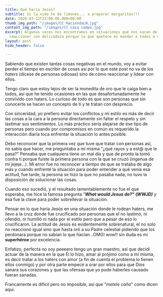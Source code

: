 ```yaml
---
title: Qué haría Jesús?
subtitle: Si la vida te da limones... a preparar margaritas!!!
date: 2020-03-12T23:00:00.000+00:00
thumb_img_path: "/images/CC HaciendaLN.jpg"
content_img_path: "/images/CC casa campo.jpg"
excerpt: Algunas veces nos encontramos en situaciones que nos sacan de onda y cuesta
  reaccionar con delicadeza porque lo que apetece es mandar a todos a volar.
layout: post
hide_header: false

---
```

Sabiendo que existen tantas cosas negativas en el mundo, voy a evitar perder el tiempo en escribir de cosas así por lo que este post no va de los _haters_ (dícese de personas odiosas) sino de cómo reaccionar y lidear con ellos.

Tengo claro que estoy lejos de ser la monedita de oro que le caiga bien a todos, así que he tenido ocasiones en las que desafortunadamente he convivido con haters. Lo curioso de todo es que son personas que sin conocerte se hacen un concepto de ti y te tratan con desprecio.

Con sinceridad, yo prefiero evitar los conflictos y mi estilo es más de decir las cosas a la cara a la persona directamente sin faltar el respeto y sin lastimar sus sentimientos. Lo más práctico sería alejarse de ése tipo de personas pero cuando por compromisos en común es requerido la interacción diaria toca enfrentar la situación lo antes posible. 

Debo reconocer que la primera vez que tuve que tratar con personas así, no sabía que hacer, me preguntaba a mí misma "¿qué rayos y a est@ que le pasa?" Pensaba que cualquiera tiene un mal día y que de pronto la tomó contra tí porque fuiste la primera persona con la que se cruzó (ingenua de mí jejeje...). Mi error fue no reconocer a tiempo de que se trataba de algo más y cuando enfrenté la situación para poder entender a qué venía esa actitud, fue tarde, la persona se hizo la que no pasaba nada, no tuvo la disposición de solucionar las cosas.

Cuando eso sucedió, y el resultado lamentablemente no fue el que esperaba, me hice la famosa pregunta "**_What would Jesus do_?" (_WWJD)_** y ésa fue la clave para poder sobrellevar la situación.

Pensar en lo que haría Jesús en una situación donde le rodean haters, me llevo a la cruz donde fue crucificado por personas que el no lastimó, ni ofendió, ni humilló ni nada por el estilo pero que a pesar de eso lo crucificaron. La actitud de Jesús es evidentemente sobrenatural, el no solo no reaccionó igual sino que hasta oró a su Padre celestial pidiendo que los perdonara porque no sabían lo que hacían...OMG! wow!! sin duda es mi **superhéroe** por excelencia.

Enfatizo, perfecta no soy peeeero tengo un gran maestro, así que decidí actuar de la manera en la que Él lo hizo, amar al prójimo como a mí misma, es decir tratar a los haters con amor (a fin de cuenta el problema lo tienen ellos conmigo) y por otra parte empecé a orar por ellos para que Dios sanara sus corazones y que las ofensas que yo pude haberles causado fueran sanadas.

Francamente es difícil pero no imposible, así que "_metele caña_" como dicen aquí.